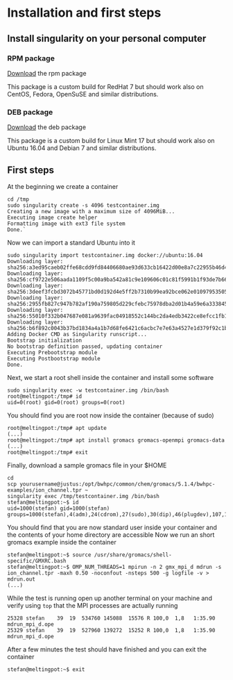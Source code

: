 # Installation and first steps

## Install singularity on your personal computer

### RPM package

[Download](../data/singularity-2.2.1-0.1.el7.x86_64.rpm "singularity version 2.2.1 stable 64 bit") the rpm package

This package is a custom build for RedHat 7 but should work also on CentOS, Fedora, OpenSuSE and similar distributions.

### DEB package

[Download](../data/singularity-container_2.2-1_amd64.deb "singularity version 2.2.1 stable 64 bit") the deb package

This package is a custom build for Linux Mint 17 but should work also on Ubuntu 16.04 and Debian 7 and similar distributions.

## First steps

At the beginning we create a container

    cd /tmp
    sudo singularity create -s 4096 testcontainer.img
    Creating a new image with a maximum size of 4096MiB...
    Executing image create helper
    Formatting image with ext3 file system
    Done.`

Now we can import a standard Ubuntu into it

    sudo singularity import testcontainer.img docker://ubuntu:16.04
    Downloading layer: sha256:a3ed95caeb02ffe68cdd9fd84406680ae93d633cb16422d00e8a7c22955b46d4
    Downloading layer: sha256:cf9722e506aada1109f5c00a9ba542a81c9e109606c01c81f5991b1f93de7b66
    Downloading layer: sha256:3deef3fcbd3072b45771bd0d192d4e5ff2b7310b99ea92bce062e01097953505
    Downloading layer: sha256:2955fb827c947b782af190a759805d229cfebc75978dba2d01b4a59e6a333845
    Downloading layer: sha256:55010f332b047687e081a9639fac04918552c144bc2da4edb3422ce8efcc1fb1
    Downloading layer: sha256:b6f892c0043b37bd1834a4a1b7d68fe6421c6acbc7e7e63a4527e1d379f92c1b
    Adding Docker CMD as Singularity runscript...
    Bootstrap initialization
    No bootstrap definition passed, updating container
    Executing Prebootstrap module
    Executing Postbootstrap module
    Done.

Next, we start a root shell inside the container and install some software

    sudo singularity exec -w testcontainer.img /bin/bash
    root@meltingpot:/tmp# id
    uid=0(root) gid=0(root) groups=0(root)

You should find you are root now inside the container (because of sudo)
    
    root@meltingpot:/tmp# apt update
    (...)
    root@meltingpot:/tmp# apt install gromacs gromacs-openmpi gromacs-data
    (...)
    root@meltingpot:/tmp# exit
    
Finally, download a sample gromacs file in your $HOME

    cd
    scp yourusername@justus:/opt/bwhpc/common/chem/gromacs/5.1.4/bwhpc-examples/ion_channel.tpr ~
    singularity exec /tmp/testcontainer.img /bin/bash
    stefan@meltingpot:~$ id
    uid=1000(stefan) gid=1000(stefan) groups=1000(stefan),4(adm),24(cdrom),27(sudo),30(dip),46(plugdev),107,110,125,500090(vasp_users)

You should find that you are now standard user inside your container and the contents of your home directory are accessible
Now we run an short gromacs example inside the container

    stefan@meltingpot:~$ source /usr/share/gromacs/shell-specific/GMXRC.bash
    stefan@meltingpot:~$ OMP_NUM_THREADS=1 mpirun -n 2 gmx_mpi_d mdrun -s ion_channel.tpr -maxh 0.50 -noconfout -nsteps 500 -g logfile -v > mdrun.out
    (...)
    
While the test is running open up another terminal on your machine and verify using `top` that the MPI processes are actually running

    25328 stefan    39  19  534760 145088  15576 R 100,0  1,8   1:35.90 mdrun_mpi_d.ope                                                                                                                                                          
    25329 stefan    39  19  527960 139272  15252 R 100,0  1,8   1:35.90 mdrun_mpi_d.ope

After a few minutes the test should have finished and you can exit the container

    stefan@meltingpot:~$ exit
